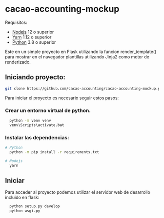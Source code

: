 # cacao-accounting-mockup

Requisitos:

  * [Nodejs](https://nodejs.org/en/) 12 o superior
  * [Yarn](https://yarnpkg.com/lang/en/) 1.12 o superior
  * [Python](https://www.python.org/downloads/) 3.8 o superior

  Este en un simple proyecto en Flask utilizando la funcion render_template() para mostrar en el navegador 
  plantillas utilizando Jinja2 como motor de renderizado.

## Iniciando proyecto:

```bash
git clone https://github.com/cacao-accounting/cacao-accounting-mockup.git
```

Para iniciar el proyecto es necesario seguir estos pasos:

### Crear un entorno virtual de python.

```bash
  python -m venv venv
  venv\Scripts\activate.bat
```

### Instalar las dependencias:

```bash
# Python
  python -m pip install -r requirements.txt

# Nodejs
  yarn
```

## Iniciar

Para acceder al proyecto podemos utilizar el servidor web de desarrollo incluido en flask:

```bash
  python setup.py develop
  python wsgi.py    
```
